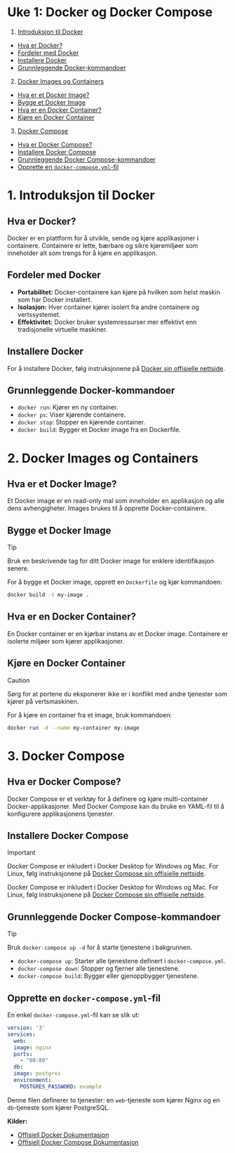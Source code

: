 # Uke 1: Docker og Docker Compose

1. [Introduksjon til Docker](#1-introduksjon-til-docker)
  - [Hva er Docker?](#hva-er-docker)
  - [Fordeler med Docker](#fordeler-med-docker)
  - [Installere Docker](#installere-docker)
  - [Grunnleggende Docker-kommandoer](#grunnleggende-docker-kommandoer)
2. [Docker Images og Containers](#2-docker-images-og-containers)
  - [Hva er et Docker Image?](#hva-er-et-docker-image)
  - [Bygge et Docker Image](#bygge-et-docker-image)
  - [Hva er en Docker Container?](#hva-er-en-docker-container)
  - [Kjøre en Docker Container](#kjøre-en-docker-container)
3. [Docker Compose](#3-docker-compose)
  - [Hva er Docker Compose?](#hva-er-docker-compose)
  - [Installere Docker Compose](#installere-docker-compose)
  - [Grunnleggende Docker Compose-kommandoer](#grunnleggende-docker-compose-kommandoer)
  - [Opprette en `docker-compose.yml`-fil](#opprette-en-docker-composeyml-fil)

# **1. Introduksjon til Docker**

## Hva er Docker?

Docker er en plattform for å utvikle, sende og kjøre applikasjoner i containere. Containere er lette, bærbare og sikre kjøremiljøer som inneholder alt som trengs for å kjøre en applikasjon.

## Fordeler med Docker

- **Portabilitet:** Docker-containere kan kjøre på hvilken som helst maskin som har Docker installert.
- **Isolasjon:** Hver container kjører isolert fra andre containere og vertssystemet.
- **Effektivitet:** Docker bruker systemressurser mer effektivt enn tradisjonelle virtuelle maskiner.

## Installere Docker

For å installere Docker, følg instruksjonene på [Docker sin offisielle nettside](https://docs.docker.com/get-docker/).

## Grunnleggende Docker-kommandoer

- `docker run`: Kjører en ny container.
- `docker ps`: Viser kjørende containere.
- `docker stop`: Stopper en kjørende container.
- `docker build`: Bygger et Docker image fra en Dockerfile.

# **2. Docker Images og Containers**

## Hva er et Docker Image?

Et Docker image er en read-only mal som inneholder en applikasjon og alle dens avhengigheter. Images brukes til å opprette Docker-containere.

## Bygge et Docker Image

> [!TIP]
> Bruk en beskrivende tag for ditt Docker image for enklere identifikasjon senere.

For å bygge et Docker image, opprett en `Dockerfile` og kjør kommandoen:
```bash
docker build -t my-image .
```

## Hva er en Docker Container?

En Docker container er en kjørbar instans av et Docker image. Containere er isolerte miljøer som kjører applikasjoner.

## Kjøre en Docker Container

> [!CAUTION]
> Sørg for at portene du eksponerer ikke er i konflikt med andre tjenester som kjører på vertsmaskinen.

For å kjøre en container fra et image, bruk kommandoen:
```bash
docker run -d --name my-container my-image
```

# **3. Docker Compose**

## Hva er Docker Compose?

Docker Compose er et verktøy for å definere og kjøre multi-container Docker-applikasjoner. Med Docker Compose kan du bruke en YAML-fil til å konfigurere applikasjonens tjenester.

## Installere Docker Compose

> [!IMPORTANT]
> Docker Compose er inkludert i Docker Desktop for Windows og Mac. For Linux, følg instruksjonene på [Docker Compose sin offisielle nettside](https://docs.docker.com/compose/install/).

Docker Compose er inkludert i Docker Desktop for Windows og Mac. For Linux, følg instruksjonene på [Docker Compose sin offisielle nettside](https://docs.docker.com/compose/install/).

## Grunnleggende Docker Compose-kommandoer

> [!TIP]
> Bruk `docker-compose up -d` for å starte tjenestene i bakgrunnen.

- `docker-compose up`: Starter alle tjenestene definert i `docker-compose.yml`.
- `docker-compose down`: Stopper og fjerner alle tjenestene.
- `docker-compose build`: Bygger eller gjenoppbygger tjenestene.

## Opprette en `docker-compose.yml`-fil

En enkel `docker-compose.yml`-fil kan se slik ut:
```yaml
version: '3'
services:
  web:
  image: nginx
  ports:
    - "80:80"
  db:
  image: postgres
  environment:
    POSTGRES_PASSWORD: example
```

Denne filen definerer to tjenester: en `web`-tjeneste som kjører Nginx og en `db`-tjeneste som kjører PostgreSQL.

**Kilder:**

- [Offisiell Docker Dokumentasjon](https://docs.docker.com/)
- [Offisiell Docker Compose Dokumentasjon](https://docs.docker.com/compose/)